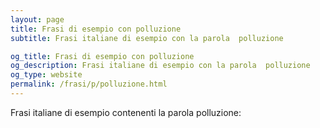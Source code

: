 ```yaml
---
layout: page
title: Frasi di esempio con polluzione 
subtitle: Frasi italiane di esempio con la parola  polluzione

og_title: Frasi di esempio con polluzione 
og_description: Frasi italiane di esempio con la parola  polluzione
og_type: website
permalink: /frasi/p/polluzione.html
---
```


Frasi italiane di esempio contenenti la parola polluzione:


